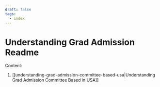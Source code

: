 ```yaml
---
draft: false
tags:
  - index
---
```


# Understanding Grad Admission Readme

Content:
1. [[understanding-grad-admission-committee-based-usa|Understanding Grad Admission Committee Based in USA]]
